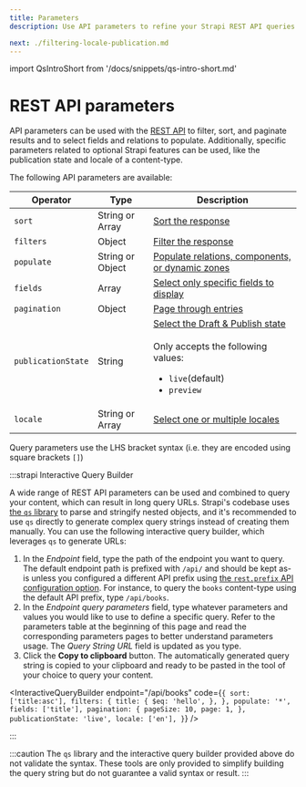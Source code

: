 ```yaml
---
title: Parameters
description: Use API parameters to refine your Strapi REST API queries.

next: ./filtering-locale-publication.md
---
```


import QsIntroShort from '/docs/snippets/qs-intro-short.md'

# REST API parameters

API parameters can be used with the [REST API](/dev-docs/api/rest) to filter, sort, and paginate results and to select fields and relations to populate. Additionally, specific parameters related to optional Strapi features can be used, like the publication state and locale of a content-type.

The following API parameters are available:

| Operator           | Type          | Description                                           |
| ------------------ | ------------- | ----------------------------------------------------- |
| `sort`             | String or Array  | [Sort the response](/dev-docs/api/rest/sort-pagination.md#sorting) |
| `filters`          | Object        | [Filter the response](/dev-docs/api/rest/filters-locale-publication#filtering) |
| `populate`         | String or Object | [Populate relations, components, or dynamic zones](/dev-docs/api/rest/populate-select#population) |
| `fields`           | Array         | [Select only specific fields to display](/dev-docs/api/rest/populate-select#field-selection) |
| `pagination`       | Object        | [Page through entries](/dev-docs/api/rest/sort-pagination.md#pagination) |
| `publicationState` | String        | [Select the Draft & Publish state](/dev-docs/api/rest/filters-locale-publication#publication-state)<br/><br/>Only accepts the following values:<ul><li>`live`(default)</li><li>`preview`</li></ul> |
| `locale`           | String or Array  | [Select one or multiple locales](/dev-docs/api/rest/filters-locale-publication#locale) |

Query parameters use the LHS bracket syntax (i.e. they are encoded using square brackets `[]`)

:::strapi Interactive Query Builder

A wide range of REST API parameters can be used and combined to query your content, which can result in long query URLs. Strapi's codebase uses [the `qs` library](https://github.com/ljharb/qs) to parse and stringify nested objects, and it's recommended to use `qs` directly to generate complex query strings instead of creating them manually. You can use the following interactive query builder, which leverages `qs` to generate URLs:

1. In the _Endpoint_ field, type the path of the endpoint you want to query. The default endpoint path is prefixed with `/api/` and should be kept as-is unless you configured a different API prefix using [the `rest.prefix` API configuration option](/dev-docs/configurations/api). For instance, to query the `books` content-type using the default API prefix, type `/api/books`.
2. In the _Endpoint query parameters_ field, type whatever parameters and values you would like to use to define a specific query. Refer to the parameters table at the beginning of this page and read the corresponding parameters pages to better understand parameters usage. The _Query String URL_ field is updated as you type.
3. Click the **Copy to clipboard** button. The automatically generated query string is copied to your clipboard and ready to be pasted in the tool of your choice to query your content.

<InteractiveQueryBuilder
  endpoint="/api/books"
  code={`
{
  sort: ['title:asc'],
  filters: {
    title: {
      $eq: 'hello',
    },
  },
  populate: '*',
  fields: ['title'],
  pagination: {
    pageSize: 10,
    page: 1,
  },
  publicationState: 'live',
  locale: ['en'],
}
  `}
/>

:::

:::caution
The `qs` library and the interactive query builder provided above do not validate the syntax. These tools are only provided to simplify building the query string but do not guarantee a valid syntax or result. 
:::
